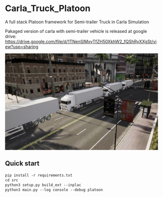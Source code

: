 # Carla_Truck_Platoon
A full stack Platoon framework for Semi-trailer Truck in Carla Simulation

Pakaged version of carla with semi-trailer vehicle is released at google drive: 
https://drive.google.com/file/d/1TNenSlMxyTfZH50XkhW2_fQShRyXXgSt/view?usp=sharing

![](./assets/front.jpg)

## Quick start
```
pip install -r requirements.txt
cd src
python3 setup.py build_ext --inplac
python3 main.py --log console --debug platoon   
```